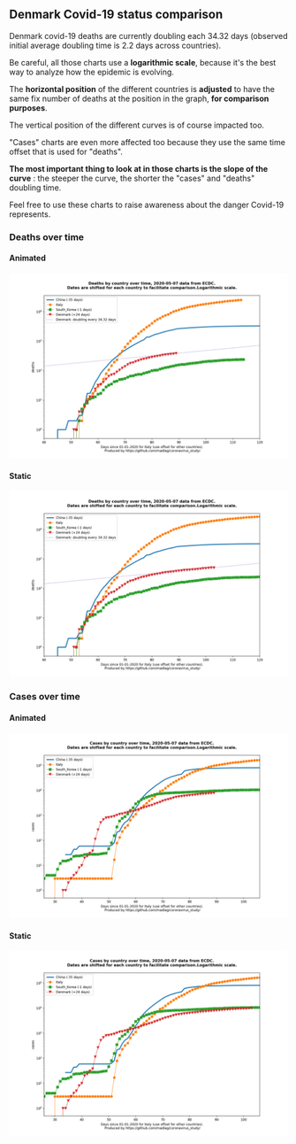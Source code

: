 ## Denmark Covid-19 status comparison 

Denmark covid-19 deaths are currently doubling each 34.32 days (observed initial average doubling time is 2.2 days across countries).



Be careful, all those charts use a **logarithmic scale**, because it's the best way to analyze how the epidemic is evolving.
 
The **horizontal position** of the different countries is **adjusted** to have the same fix number of deaths at the position in the graph, **for comparison purposes**.

The vertical position of the different curves is of course impacted too.

"Cases" charts are even more affected too because they use the same time offset that is used for "deaths".

**The most important thing to look at in those charts is the slope of the curve** : the steeper the curve, the shorter the "cases" and "deaths" doubling time.

Feel free to use these charts to raise awareness about the danger Covid-19 represents. 


 
### Deaths over time
 
#### Animated
![Denmark covid-19 deaths animated chart](https://raw.githubusercontent.com/madlag/coronavirus_study/master/notebooks/graphs/2020-05-07/countries/Denmark/2020-05-07_Denmark_deaths.gif "Denmark covid-19 deaths animated chart")   
 
#### Static
![Denmark covid-19 deaths static chart](https://raw.githubusercontent.com/madlag/coronavirus_study/master/notebooks/graphs/2020-05-07/countries/Denmark/2020-05-07_Denmark_deaths.png "Denmark covid-19 deaths static chart")   

 
### Cases over time
 
#### Animated
![Denmark covid-19 cases animated chart](https://raw.githubusercontent.com/madlag/coronavirus_study/master/notebooks/graphs/2020-05-07/countries/Denmark/2020-05-07_Denmark_cases.gif "Denmark covid-19 cases animated chart")   
 
#### Static
![Denmark covid-19 cases static chart](https://raw.githubusercontent.com/madlag/coronavirus_study/master/notebooks/graphs/2020-05-07/countries/Denmark/2020-05-07_Denmark_cases.png "Denmark covid-19 cases static chart")   

